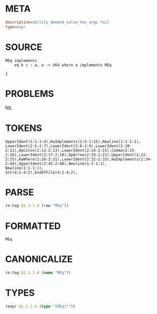 # META
~~~ini
description=ability_demand_value_has_args fail
type=expr
~~~
# SOURCE
~~~roc
MEq implements
    eq b c : a, a -> U64 where a implements MEq

1
~~~
# PROBLEMS
NIL
# TOKENS
~~~zig
UpperIdent(1:1-1:4),KwImplements(1:5-1:15),Newline(1:1-1:1),
LowerIdent(2:5-2:7),LowerIdent(2:8-2:9),LowerIdent(2:10-2:11),OpColon(2:12-2:13),LowerIdent(2:14-2:15),Comma(2:15-2:16),LowerIdent(2:17-2:18),OpArrow(2:19-2:21),UpperIdent(2:22-2:25),KwWhere(2:26-2:31),LowerIdent(2:32-2:33),KwImplements(2:34-2:44),UpperIdent(2:45-2:48),Newline(1:1-1:1),
Newline(1:1-1:1),
Int(4:1-4:2),EndOfFile(4:2-4:2),
~~~
# PARSE
~~~clojure
(e-tag @1.1-1.4 (raw "MEq"))
~~~
# FORMATTED
~~~roc
MEq
~~~
# CANONICALIZE
~~~clojure
(e-tag @1.1-1.4 (name "MEq"))
~~~
# TYPES
~~~clojure
(expr @1.1-1.4 (type "[MEq]*"))
~~~
